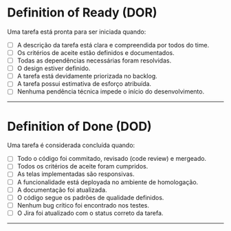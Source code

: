 # Definition of Ready (DOR)

Uma tarefa está pronta para ser iniciada quando:

- [ ] A descrição da tarefa está clara e compreendida por todos do time.
- [ ] Os critérios de aceite estão definidos e documentados.
- [ ] Todas as dependências necessárias foram resolvidas.
- [ ] O design estiver definido.
- [ ] A tarefa está devidamente priorizada no backlog.
- [ ] A tarefa possui estimativa de esforço atribuída.
- [ ] Nenhuma pendência técnica impede o início do desenvolvimento.

---
# Definition of Done (DOD)

Uma tarefa é considerada concluída quando:

- [ ] Todo o código foi commitado, revisado (code review) e mergeado.
- [ ] Todos os critérios de aceite foram cumpridos.
- [ ] As telas implementadas são responsivas.
- [ ] A funcionalidade está deployada no ambiente de homologação.
- [ ] A documentação foi atualizada.
- [ ] O código segue os padrões de qualidade definidos.
- [ ] Nenhum bug crítico foi encontrado nos testes.
- [ ] O Jira foi atualizado com o status correto da tarefa.

---